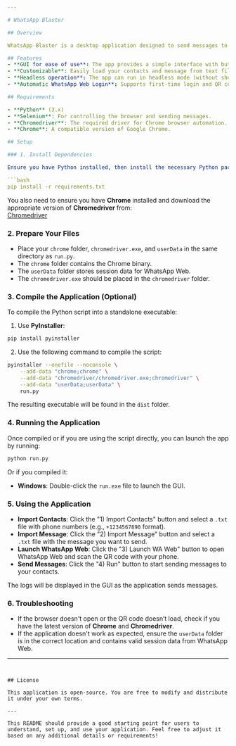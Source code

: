 ```yaml
---

# WhatsApp Blaster

## Overview

WhatsApp Blaster is a desktop application designed to send messages to multiple contacts on WhatsApp Web. Using this tool, you can automate the process of sending pre-written messages to a list of contacts in a convenient and easy-to-use graphical interface.

## Features
- **GUI for ease of use**: The app provides a simple interface with buttons for importing contacts and messages, launching WhatsApp Web, and sending messages.
- **Customizable**: Easily load your contacts and message from text files.
- **Headless operation**: The app can run in headless mode (without showing the browser window) or in regular mode.
- **Automatic WhatsApp Web Login**: Supports first-time login and QR code scanning.

## Requirements

- **Python** (3.x)
- **Selenium**: For controlling the browser and sending messages.
- **Chromedriver**: The required driver for Chrome browser automation.
- **Chrome**: A compatible version of Google Chrome.

## Setup

### 1. Install Dependencies

Ensure you have Python installed, then install the necessary Python packages:

```bash
pip install -r requirements.txt
```

You also need to ensure you have **Chrome** installed and download the appropriate version of **Chromedriver** from:  
[Chromedriver](https://googlechromelabs.github.io/chrome-for-testing/)

### 2. Prepare Your Files

- Place your `chrome` folder, `chromedriver.exe`, and `userData` in the same directory as `run.py`.
- The `chrome` folder contains the Chrome binary.
- The `userData` folder stores session data for WhatsApp Web.
- The `chromedriver.exe` should be placed in the `chromedriver` folder.

### 3. Compile the Application (Optional)

To compile the Python script into a standalone executable:

1. Use **PyInstaller**:

```bash
pip install pyinstaller
```

2. Use the following command to compile the script:

```bash
pyinstaller --onefile --noconsole \
    --add-data "chrome;chrome" \
    --add-data "chromedriver/chromedriver.exe;chromedriver" \
    --add-data "userData;userData" \
    run.py
```

The resulting executable will be found in the `dist` folder.

### 4. Running the Application

Once compiled or if you are using the script directly, you can launch the app by running:

```bash
python run.py
```

Or if you compiled it:

- **Windows**: Double-click the `run.exe` file to launch the GUI.

### 5. Using the Application

- **Import Contacts**: Click the "1) Import Contacts" button and select a `.txt` file with phone numbers (e.g., `+1234567890` format).
- **Import Message**: Click the "2) Import Message" button and select a `.txt` file with the message you want to send.
- **Launch WhatsApp Web**: Click the "3) Launch WA Web" button to open WhatsApp Web and scan the QR code with your phone.
- **Send Messages**: Click the "4) Run" button to start sending messages to your contacts.

The logs will be displayed in the GUI as the application sends messages.

### 6. Troubleshooting

- If the browser doesn't open or the QR code doesn’t load, check if you have the latest version of **Chrome** and **Chromedriver**.
- If the application doesn't work as expected, ensure the `userData` folder is in the correct location and contains valid session data from WhatsApp Web.

---
```


## License

This application is open-source. You are free to modify and distribute it under your own terms.

---

This README should provide a good starting point for users to understand, set up, and use your application. Feel free to adjust it based on any additional details or requirements!
